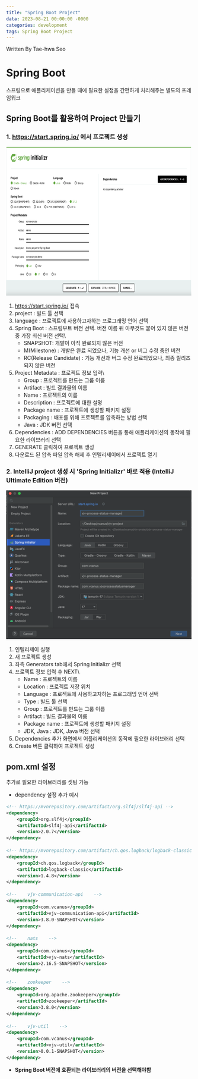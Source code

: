 ```yaml
---
title: "Spring Boot Project"
data: 2023-08-21 00:00:00 -0000
categories: development
tags: Spring Boot Project
---
```


Written By Tae-hwa Seo

# Spring Boot
스프링으로 애플리케이션을 만들 때에 필요한 설정을 간편하게 처리해주는 별도의 프레임워크

## Spring Boot를 활용하여 Project 만들기

### 1. https://start.spring.io/ 에서 프로젝트 생성
<img src="assets/images/start_spring_io.png" width="500px" height="400px" title="start_spring_io"/>

1. https://start.spring.io/ 접속
2. project : 빌드 툴 선택
3. language : 프로젝트에 사용하고자하는 프로그래밍 언어 선택
4. Spring Boot : 스프링부트 버전 선택. 버전 이름 뒤 아무것도 붙어 있지 않은 버전 중 가장 최신 버전 선택\
   *  SNAPSHOT: 개발이 아직 완료되지 않은 버전
   *  M(Milestone) : 개발은 완료 되었으나, 기능 개선 or 버그 수정 중인 버전
   *  RC(Release Candidate) : 기능 개선과 버그 수정 완료되었으나, 최종 릴리즈 되지 않은 버전
5. Project Metadata : 프로젝트 정보 입력\
   * Group : 프로젝트를 만드는 그룹 이름
   * Artifact : 빌드 결과물의 이름
   * Name : 프로젝트의 이름
   * Description : 프로젝트에 대한 설명
   * Package name : 프로젝트에 생성할 패키지 설정
   * Packaging : 배포를 위해 프로젝트를 압축하는 방법 선택
   * Java : JDK 버전 선택
6. Dependencies : ADD DEPENDENCIES 버튼을 통해 애플리케이션의 동작에 필요한 라이브러리 선택
7. GENERATE 클릭하여 프로젝트 생성
8. 다운로드 된 압축 파일 압축 해제 후 인텔리제이에서 프로젝트 열기


### 2. IntelliJ project 생성 시 'Spring Initializr' 바로 적용 (IntelliJ Ultimate Edition 버전)
<img src="/assets/images/springboot_create_project.png" width="500px" height="400px" title="springboot_create_project"/>

1. 인텔리제이 실행
2. 새 프로젝트 생성
3. 좌측 Generators tab에서 Spring Initializr 선택
4. 프로젝트 정보 입력 후 NEXT\
   * Name : 프로젝트의 이름
   * Location : 프로젝트 저장 위치
   * Language : 프로젝트에 사용하고자하는 프로그래밍 언어 선택
   * Type : 빌드 툴 선택
   * Group : 프로젝트를 만드는 그룹 이름
   * Artifact : 빌드 결과물의 이름
   * Package name : 프로젝트에 생성할 패키지 설정
   * JDK, Java : JDK, Java 버전 선택
5. Dependencies 추가 화면에서 어플리케이션의 동작에 필요한 라이브러리 선택
6. Create 버튼 클릭하여 프로젝트 생성

## pom.xml 설정
추가로 필요한 라이브러리를 셋팅 가능
* dependency 설정 추가 예시
```xml
<!-- https://mvnrepository.com/artifact/org.slf4j/slf4j-api -->
<dependency>
    <groupId>org.slf4j</groupId>
    <artifactId>slf4j-api</artifactId>
    <version>2.0.7</version>
</dependency>

<!-- https://mvnrepository.com/artifact/ch.qos.logback/logback-classic -->
<dependency>
    <groupId>ch.qos.logback</groupId>
    <artifactId>logback-classic</artifactId>
    <version>1.4.8</version>
</dependency>

<!--    vjv-communication-api    -->
<dependency>
    <groupId>com.vcanus</groupId>
    <artifactId>vjv-communication-api</artifactId>
    <version>3.8.0-SNAPSHOT</version>
</dependency>

<!--    nats    -->
<dependency>
    <groupId>com.vcanus</groupId>
    <artifactId>vjv-nats</artifactId>
    <version>2.16.5-SNAPSHOT</version>
</dependency>

<!--    zookeeper    -->
<dependency>
    <groupId>org.apache.zookeeper</groupId>
    <artifactId>zookeeper</artifactId>
    <version>3.8.0</version>
</dependency>

<!--    vjv-util    -->
<dependency>
    <groupId>com.vcanus</groupId>
    <artifactId>vjv-util</artifactId>
    <version>0.0.1-SNAPSHOT</version>
</dependency>
```
* **Spring Boot 버전에 호환되는 라이브러리의 버전을 선택해야함**